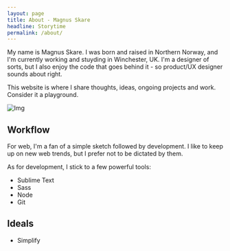 ```yaml
---
layout: page
title: About - Magnus Skare
headline: Storytime
permalink: /about/
---
```


My name is Magnus Skare. I was born and raised in Northern Norway, and I'm currently working and stuyding in Winchester, UK. I'm a designer of sorts, but I also enjoy the code that goes behind it - so product/UX designer sounds about right.

This website is where I share thoughts, ideas, ongoing projects and work. Consider it a playground.

<img class="cover" src="../img/assets/story.jpg" alt="Img">

Workflow
-

For web, I'm a fan of a simple sketch followed by development. I like to keep up on new web trends, but I prefer not to be dictated by them.

As for development, I stick to a few powerful tools:

* Sublime Text
* Sass
* Node
* Git

Ideals
-

* Simplify